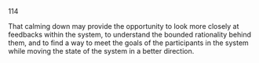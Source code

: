 114

That calming down may provide the opportunity to look more closely at feedbacks within the system, to understand the bounded rationality behind them, and to find a way to meet the goals of the participants in the system while moving the state of the system in a better direction.